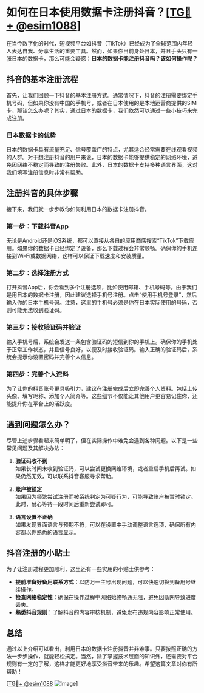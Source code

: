 # 如何在日本使用数据卡注册抖音？[[TG💪+ @esim1088](https://t.me/s/esim1088)]

在当今数字化的时代，短视频平台如抖音（TikTok）已经成为了全球范围内年轻人表达自我、分享生活的重要工具。然而，如果你目前身处日本，并且手头只有一张日本的数据卡，那么可能会疑惑：**日本的数据卡能注册抖音吗？该如何操作呢？**

## 抖音的基本注册流程

首先，让我们回顾一下抖音的基本注册方式。通常情况下，抖音的注册需要绑定手机号码，但如果你没有中国的手机号，或者在日本使用的是本地运营商提供的SIM卡，那该怎么办呢？其实，通过日本的数据卡，我们依然可以通过一些小技巧来完成注册。

### 日本数据卡的优势

日本的数据卡具有流量充足、信号覆盖广的特点，尤其适合经常需要在线观看视频的人群。对于想注册抖音的用户来说，日本的数据卡能够提供稳定的网络环境，避免因网络不稳定而导致的注册失败。此外，日本的数据卡支持多种语言界面，这对我们填写注册信息时非常有帮助。

## 注册抖音的具体步骤

接下来，我们就一步步教你如何利用日本的数据卡注册抖音。

### 第一步：下载抖音App

无论是Android还是iOS系统，都可以直接从各自的应用商店搜索“TikTok”下载应用。如果你的数据卡已经绑定了设备，那么下载过程会非常顺畅。确保你的手机连接到Wi-Fi或数据网络，这样可以保证下载速度和安装质量。

### 第二步：选择注册方式

打开抖音App后，你会看到多个注册选项，比如使用邮箱、手机号码等。由于我们是用日本的数据卡注册，因此建议选择手机号注册。点击“使用手机号登录”，然后输入你的日本手机号码。注意，这里的手机号必须是你在日本实际使用的号码，否则可能无法收到验证码。

### 第三步：接收验证码并验证

输入手机号后，系统会发送一条包含验证码的短信到你的手机上。确保你的手机处于正常工作状态，并且信号良好，以便及时接收验证码。输入正确的验证码后，系统会提示你设置密码并完善个人信息。

### 第四步：完善个人资料

为了让你的抖音账号更具吸引力，建议在注册完成后立即完善个人资料。包括上传头像、填写昵称、添加个人简介等。这些细节不仅能让其他用户更容易记住你，还能提升你在平台上的活跃度。

## 遇到问题怎么办？

尽管上述步骤看起来简单明了，但在实际操作中难免会遇到各种问题。以下是一些常见问题及其解决办法：

1. **验证码收不到**  
   如果长时间未收到验证码，可以尝试更换网络环境，或者重启手机后再试。如果仍然无效，可以联系抖音客服寻求帮助。

2. **账户被锁定**  
   如果因为频繁尝试注册而被系统判定为可疑行为，可能导致账户被暂时锁定。此时，耐心等待一段时间后重新尝试即可。

3. **语言设置不正确**  
   如果发现界面语言与预期不符，可以在设置中手动调整语言选项，确保所有内容都以你熟悉的语言显示。

## 抖音注册的小贴士

为了让注册过程更加顺利，这里还有一些实用的小贴士供参考：

- **提前准备好备用联系方式**：以防万一主号出现问题，可以快速切换到备用号继续操作。
- **检查网络稳定性**：确保在操作过程中网络始终畅通无阻，避免因断网导致进度丢失。
- **熟悉抖音规则**：了解抖音的内容审核机制，避免发布违规内容影响正常使用。

## 总结

通过以上介绍可以看出，利用日本的数据卡注册抖音并非难事。只要按照正确的方法一步步操作，就能轻松搞定。当然，除了掌握技术层面的知识外，还需要对平台规则有一定的了解，这样才能更好地享受抖音带来的乐趣。希望这篇文章对你有所帮助！

[[TG💪+ @esim1088](https://t.me/s/esim1088) ![Image](https://i.postimg.cc/4NQfJmqS/Snipaste-2025-05-13-00-14-12.png)]